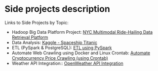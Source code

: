 
# Side projects description
Links to Side Projects by Topic:
- Hadoop Big Data Platform Project: [NYC Multimodal Ride-Hailing Data Retrieval Platform](https://github.com/TicyYang/NYC_Multimodal_Ride-Hailing_Data_Retrieval_Platform/tree/main)
- Data Analysis: [Kaggle - Spaceship Titanic](https://github.com/TicyYang/kaggle_spaceship_titanic_analysis)
- ETL (PySpark & PostgreSQL): [ETL using PySpark](https://github.com/TicyYang/ETL_with_PySpark)
- Automate Web Crawling using Docker and Linux Crontab: [Automate Cryptocurrency Price Crawling (using Crontab)](https://github.com/TicyYang/cron_crypto_price)
- Weather API Integration:: [OpenWeather API Integration](https://github.com/TicyYang/OpenWeather_API_connection)
